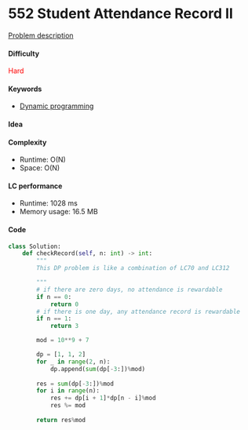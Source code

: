 552 Student Attendance Record II
=======================
[Problem description](https://leetcode.com/problems/student-attendance-record-ii/)

#### Difficulty
<span style="color:red">Hard</span>

#### Keywords
- [Dynamic programming](../categories/dp.md)

#### Idea


#### Complexity
- Runtime: O(N)
- Space: O(N)
  
#### LC performance
- Runtime: 1028 ms
- Memory usage: 16.5 MB

#### Code
```python
class Solution:
    def checkRecord(self, n: int) -> int:
        """
        This DP problem is like a combination of LC70 and LC312

        """
        # if there are zero days, no attendance is rewardable
        if n == 0:
            return 0
        # if there is one day, any attendance record is rewardable
        if n == 1:
            return 3

        mod = 10**9 + 7

        dp = [1, 1, 2]
        for _ in range(2, n):
            dp.append(sum(dp[-3:])%mod)
        
        res = sum(dp[-3:])%mod
        for i in range(n):
            res += dp[i + 1]*dp[n - i]%mod
            res %= mod
        
        return res%mod
```

